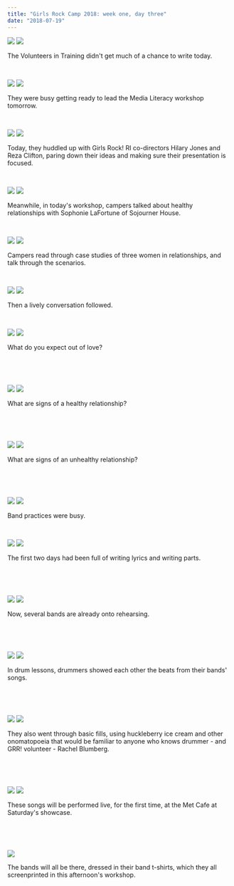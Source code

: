 ```yaml
---
title: "Girls Rock Camp 2018: week one, day three"
date: "2018-07-19"
---
```


[![](images/day-three-23073-1024x681.jpg)](http://girlsrockri.org/wp-content/uploads/2018/07/day-three-23073.jpg) [![](images/day-three-23053-1024x681.jpg)](http://girlsrockri.org/wp-content/uploads/2018/07/day-three-23053.jpg)

The Volunteers in Training didn't get much of a chance to write today.

 

[![](images/day-three-23055-1024x768.jpg)](http://girlsrockri.org/wp-content/uploads/2018/07/day-three-23055.jpg) [![](images/day-three-23056-1024x768.jpg)](http://girlsrockri.org/wp-content/uploads/2018/07/day-three-23056.jpg)

They were busy getting ready to lead the Media Literacy workshop tomorrow.

 

[![](images/day-three-23057-1024x768.jpg)](http://girlsrockri.org/wp-content/uploads/2018/07/day-three-23057.jpg) [![](images/day-three-23058-1024x768.jpg)](http://girlsrockri.org/wp-content/uploads/2018/07/day-three-23058.jpg)

Today, they huddled up with Girls Rock! RI co-directors Hilary Jones and Reza Clifton, paring down their ideas and making sure their presentation is focused.

 

[![](images/day-three-23059-1024x768.jpg)](http://girlsrockri.org/wp-content/uploads/2018/07/day-three-23059.jpg) [![](images/day-three-23060-1024x768.jpg)](http://girlsrockri.org/wp-content/uploads/2018/07/day-three-23060.jpg)

Meanwhile, in today's workshop, campers talked about healthy relationships with Sophonie LaFortune of Sojourner House.

 

[![](images/day-three-23061-1024x768.jpg)](http://girlsrockri.org/wp-content/uploads/2018/07/day-three-23061.jpg) [![](images/day-three-23062-1024x768.jpg)](http://girlsrockri.org/wp-content/uploads/2018/07/day-three-23062.jpg)

Campers read through case studies of three women in relationships, and talk through the scenarios.

 

[![](images/day-three-23063-1024x768.jpg)](http://girlsrockri.org/wp-content/uploads/2018/07/day-three-23063.jpg) [![](images/day-three-23064-1024x768.jpg)](http://girlsrockri.org/wp-content/uploads/2018/07/day-three-23064.jpg)

Then a lively conversation followed.

 

[![](images/day-three-23065-1024x681.jpg)](http://girlsrockri.org/wp-content/uploads/2018/07/day-three-23065.jpg) [![](images/day-three-23066-1024x681.jpg)](http://girlsrockri.org/wp-content/uploads/2018/07/day-three-23066.jpg)

What do you expect out of love?

 

 

[![](images/day-three-23067-1024x681.jpg)](http://girlsrockri.org/wp-content/uploads/2018/07/day-three-23067.jpg) [![](images/day-three-23068-1024x681.jpg)](http://girlsrockri.org/wp-content/uploads/2018/07/day-three-23068.jpg)

What are signs of a healthy relationship?

 

 

[![](images/day-three-23069-1024x681.jpg)](http://girlsrockri.org/wp-content/uploads/2018/07/day-three-23069.jpg) [![](images/day-three-23070-1024x681.jpg)](http://girlsrockri.org/wp-content/uploads/2018/07/day-three-23070.jpg)

What are signs of an unhealthy relationship?

 

 

[![](images/day-three-23071-1024x681.jpg)](http://girlsrockri.org/wp-content/uploads/2018/07/day-three-23071.jpg) [![](images/day-three-23072-1024x681.jpg)](http://girlsrockri.org/wp-content/uploads/2018/07/day-three-23072.jpg)

Band practices were busy.

 

[![](images/day-three-23054.jpg)](http://girlsrockri.org/wp-content/uploads/2018/07/day-three-23054.jpg) [![](images/day-three-23075-1024x681.jpg)](http://girlsrockri.org/wp-content/uploads/2018/07/day-three-23075.jpg)

The first two days had been full of writing lyrics and writing parts.

 

 

[![](images/day-three-23076-1024x681.jpg)](http://girlsrockri.org/wp-content/uploads/2018/07/day-three-23076.jpg) [![](images/day-three-23077-1024x681.jpg)](http://girlsrockri.org/wp-content/uploads/2018/07/day-three-23077.jpg)

Now, several bands are already onto rehearsing.

 

 

[![](images/day-three-23078-1024x768.jpg)](http://girlsrockri.org/wp-content/uploads/2018/07/day-three-23078.jpg) [![](images/day-three-23079-1024x768.jpg)](http://girlsrockri.org/wp-content/uploads/2018/07/day-three-23079.jpg)

In drum lessons, drummers showed each other the beats from their bands' songs.

 

 

[![](images/day-three-23080-1024x768.jpg)](http://girlsrockri.org/wp-content/uploads/2018/07/day-three-23080.jpg) [![](images/day-three-23081-1024x768.jpg)](http://girlsrockri.org/wp-content/uploads/2018/07/day-three-23081.jpg)

They also went through basic fills, using huckleberry ice cream and other onomatopoeia that would be familiar to anyone who knows drummer - and GRR! volunteer - Rachel Blumberg.

 

 

[![](images/day-three-23082-1024x768.jpg)](http://girlsrockri.org/wp-content/uploads/2018/07/day-three-23082.jpg) [![](images/day-three-23083-1024x681.jpg)](http://girlsrockri.org/wp-content/uploads/2018/07/day-three-23083.jpg)

These songs will be performed live, for the first time, at the Met Cafe at Saturday's showcase.

 

 

[![](images/day-three-23084-1024x681.jpg)](http://girlsrockri.org/wp-content/uploads/2018/07/day-three-23084.jpg)

The bands will all be there, dressed in their band t-shirts, which they all screenprinted in this afternoon's workshop.
